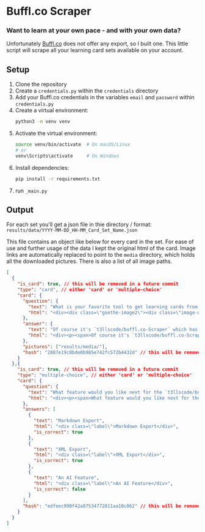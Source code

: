# Buffl.co Scraper

### Want to learn at your own pace - and with your own data?

Unfortunately [Buffl.co](https://buffl.co) does not offer any export, so I built one.
This little script will scrape all your learning card sets available on your account.

## Setup

1. Clone the repository
2. Create a `credentials.py` within the `credentials` directory
3. Add your Buffl.co credentials in the variables `email` and `password` within `credentials.py`
2. Create a virtual environment:
   ```bash
   python3 -m venv venv
   ```
3. Activate the virtual environment:
   ```bash
   source venv/bin/activate  # On macOS/Linux
   # or
   venv\Scripts\activate     # On Windows
   ```
4. Install dependencies:
   ```bash
   pip install -r requirements.txt
   ```
5. run `_main.py`

## Output

For each set you'll get a json file in thie directory / format: `results/data/YYYY-MM-DD_HH-MM_Card_Set_Name.json`

This file contains an object like below for every card in the set. For ease of use and further usage of the data I kept the original html of the card. Image links are automatically replaced to point to the `media` directory, which holds all the downloaded pictures. There is also a list of all image paths.

```json
[
  {
    "is_card": true, // this will be removed in a future commit
    "type": "card", // either 'card' or 'multiple-choice'
    "card": {
      "question": {
        "text": "What is your favorite tool to get learning cards from buffl.co?",
        "html": "<div><div class=\"goethe-image2\"><div class=\"image-wrapper2\"><div><img tabindex=\"0\" src=\"results/media/f6aa1f60-239e-11e9-b6b1-0fbb16611da6.png\" class=\"img\" style=\"cursor: zoom-in; opacity: 1; border-radius: 12px; width: auto;\"></div></div></div><p><span>What is your favorite tool to get learning cards from buffl.co? </span></p></div>"
      },
      "answer": {
        "text": "Of course it's `t3llscode/buffl.co-Scraper` which has the following, awesome features: \nScraping Learning Cards \nScraping Multiple Choice Questions \nDownloading Images",
        "html": "<div><p><span>Of course it's `t3llscode/buffl.co-Scraper` which has the following, awesome features: </span></p><ul><li><p><span>Scraping Learning Cards </span></p></li><li><p><span>Scraping Multiple Choice Questions </span></p></li><li><p><span>Downloading Images </span></p></li></ul><p><br></p></div>"
      },
      "pictures": ["results/media/"],
      "hash": "2887e19c8bde0b985e742fc572b4432d" // this will be removed in a future commit
    }
  },{
    "is_card": true, // this will be removed in a future commit
    "type": "multiple-choice", // either 'card' or 'multiple-choice'
    "card": {
      "question": {
        "text": "What feature would you like next for the `t3llscode/buffl.co-Scraper`?",
        "html": "<div><p><span>What feature would you like next for the `t3llscode/buffl.co-Scraper`? </span></p></div>"
      },
      "answers": [
        {
          "text": "Markdown Export",
          "html": "<div class=\"label\">Markdown Export</div>",
          "is_correct": true
        },
        {
          "text": "XML Export",
          "html": "<div class=\"label\">XML Export</div>",
          "is_correct": true
        },
        {
          "text": "An AI Feature",
          "html": "<div class=\"label\">An AI Feature</div>",
          "is_correct": false
        }
      ],
      "hash": "edfeec990f42a87534772811aa10c062" // this will be removed in a future commit
    }
  }
]
```